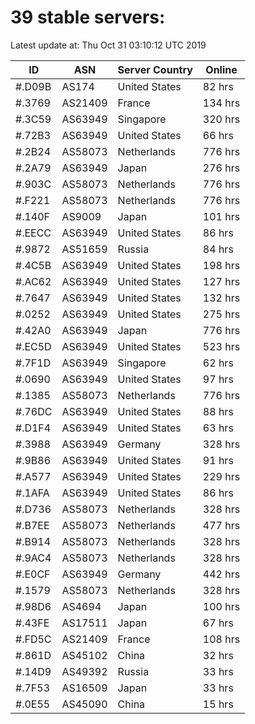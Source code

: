# 39 stable servers:

Latest update at: Thu Oct 31 03:10:12 UTC 2019

| ID | ASN | Server Country | Online |
| -- | --- | -------------- | ------ |
| #.D09B | AS174 | United States | 82 hrs |
| #.3769 | AS21409 | France | 134 hrs |
| #.3C59 | AS63949 | Singapore | 320 hrs |
| #.72B3 | AS63949 | United States | 66 hrs |
| #.2B24 | AS58073 | Netherlands | 776 hrs |
| #.2A79 | AS63949 | Japan | 276 hrs |
| #.903C | AS58073 | Netherlands | 776 hrs |
| #.F221 | AS58073 | Netherlands | 776 hrs |
| #.140F | AS9009 | Japan | 101 hrs |
| #.EECC | AS63949 | United States | 86 hrs |
| #.9872 | AS51659 | Russia | 84 hrs |
| #.4C5B | AS63949 | United States | 198 hrs |
| #.AC62 | AS63949 | United States | 127 hrs |
| #.7647 | AS63949 | United States | 132 hrs |
| #.0252 | AS63949 | United States | 275 hrs |
| #.42A0 | AS63949 | Japan | 776 hrs |
| #.EC5D | AS63949 | United States | 523 hrs |
| #.7F1D | AS63949 | Singapore | 62 hrs |
| #.0690 | AS63949 | United States | 97 hrs |
| #.1385 | AS58073 | Netherlands | 776 hrs |
| #.76DC | AS63949 | United States | 88 hrs |
| #.D1F4 | AS63949 | United States | 63 hrs |
| #.3988 | AS63949 | Germany | 328 hrs |
| #.9B86 | AS63949 | United States | 91 hrs |
| #.A577 | AS63949 | United States | 229 hrs |
| #.1AFA | AS63949 | United States | 86 hrs |
| #.D736 | AS58073 | Netherlands | 328 hrs |
| #.B7EE | AS58073 | Netherlands | 477 hrs |
| #.B914 | AS58073 | Netherlands | 328 hrs |
| #.9AC4 | AS58073 | Netherlands | 328 hrs |
| #.E0CF | AS63949 | Germany | 442 hrs |
| #.1579 | AS58073 | Netherlands | 328 hrs |
| #.98D6 | AS4694 | Japan | 100 hrs |
| #.43FE | AS17511 | Japan | 67 hrs |
| #.FD5C | AS21409 | France | 108 hrs |
| #.861D | AS45102 | China | 32 hrs |
| #.14D9 | AS49392 | Russia | 33 hrs |
| #.7F53 | AS16509 | Japan | 33 hrs |
| #.0E55 | AS45090 | China | 15 hrs |

